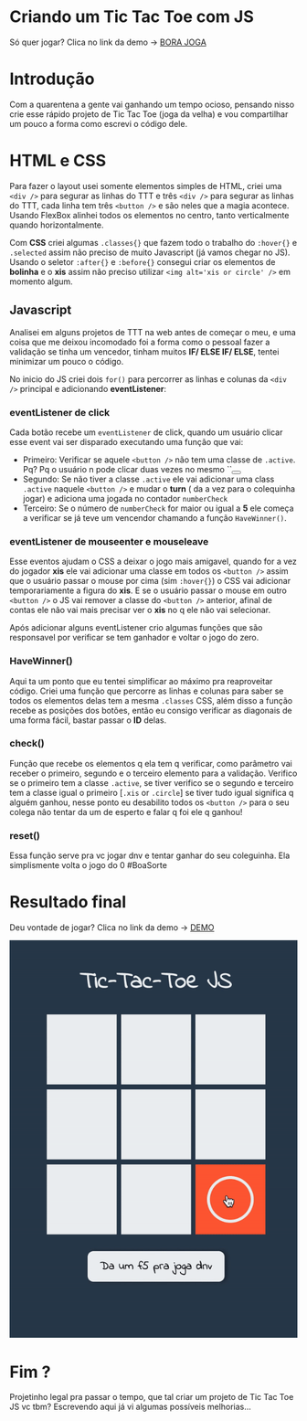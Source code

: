 # Criando um Tic Tac Toe com JS 

Só quer jogar? Clica no link da demo -> [BORA JOGA](https://adaltonleite.github.io/tic-tac-toe-js/index.html)


# Introdução 

Com a quarentena a gente vai ganhando um tempo ocioso, pensando nisso crie esse rápido projeto de Tic Tac Toe (joga da velha) e vou compartilhar um pouco a forma como escrevi o código dele. 

# HTML e CSS 

Para fazer o layout usei somente elementos simples de HTML, criei uma ``<div />`` para segurar as linhas do TTT e três ``<div />`` para segurar as linhas do TTT, cada linha tem três ``<button />`` e são neles que a magia acontece. Usando FlexBox alinhei todos os elementos no centro, tanto verticalmente quando horizontalmente. 

Com **CSS** criei algumas ``.classes{}`` que fazem todo o trabalho do ``:hover{}`` e ``.selected`` assim não preciso de muito Javascript (já vamos chegar no JS). Usando o seletor ``:after{}`` e ``:before{}`` consegui criar os elementos de **bolinha** e o **xis** assim não preciso utilizar ``<img alt='xis or circle' />`` em momento algum. 

## Javascript

Analisei em alguns projetos de TTT na web antes de começar o meu, e uma coisa que me deixou incomodado foi a forma como o pessoal fazer a validação se tinha um vencedor, tinham muitos **IF/ ELSE IF/ ELSE**, tentei minimizar um pouco o código. 

No inicio do JS criei dois ``for()`` para percorrer as linhas e colunas da ``<div />`` principal e adicionando **eventListener**:

### eventListener de click

Cada botão recebe um ``eventListener`` de click, quando um usuário clicar esse event vai ser disparado executando uma função que vai: 
  - Primeiro: Verificar se aquele ``<button />`` não tem uma classe de ``.active``. Pq? Pq o usuário n pode clicar duas vezes no mesmo ``<button />
  - Segundo: Se não tiver a classe ``.active`` ele vai adicionar uma class ``.active`` naquele ``<button />`` e mudar o **turn** ( da a vez para o colequinha jogar) e adiciona uma jogada no contador ``numberCheck`` 
  - Terceiro: Se o número de ``numberCheck`` for maior ou igual a **5** ele começa a verificar se já teve um vencendor chamando a função ``HaveWinner()``.

### eventListener de mouseenter e mouseleave

Esse eventos ajudam o CSS a deixar o jogo mais amigavel, quando for a vez do jogador **xis** ele vai adicionar uma classe em todos os ``<button />`` assim que o usuário passar o mouse por cima (sim ``:hover{}``) o CSS vai adicionar temporariamente a figura do **xis**. E se o usuário passar o mouse em outro ``<button />`` o JS vai remover a classe do ``<button />`` anterior, afinal de contas ele não vai mais precisar ver o **xis** no q ele não vai selecionar. 

Após adicionar alguns eventListener crio algumas funções que são responsavel por verificar se tem ganhador e voltar o jogo do zero. 

### HaveWinner()

Aqui ta um ponto que eu tentei simplificar ao máximo pra reaproveitar código. Criei uma função que percorre as linhas e colunas para saber se todos os elementos delas tem a mesma ``.classes`` CSS, além disso a função recebe as posições dos botões, então eu consigo verificar as diagonais de uma forma fácil, bastar passar o **ID** delas. 

### check()

Função que recebe os elementos q ela tem q verificar, como parâmetro vai receber o primeiro, segundo e o terceiro elemento para a validação. Verifico se o primeiro tem a classe ``.active``, se tiver verifico se o segundo e terceiro tem a classe igual o primeiro [``.xis`` or ``.circle``] se tiver tudo igual significa q alguém ganhou, nesse ponto eu desabilito todos os ``<button />`` para o seu colega não tentar da um de esperto e falar q foi ele q ganhou!

### reset()

Essa função serve pra vc jogar dnv e tentar ganhar do seu coleguinha. Ela simplismente volta o jogo do 0 #BoaSorte


# Resultado final
Deu vontade de jogar? Clica no link da demo -> [DEMO](https://adaltonleite.github.io/tic-tac-toe-js/index.html)

![](tictactoe.gif)

# Fim ?
Projetinho legal pra passar o tempo, que tal criar um projeto de Tic Tac Toe JS vc tbm? Escrevendo aqui já vi algumas possíveis melhorias...
